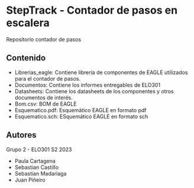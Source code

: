 # StepTrack - Contador de pasos en escalera
Repositorio contador de pasos 
## Contenido
- Librerias_eagle: Contiene librería de componentes de EAGLE utilizados para el contador de pasos.
- Documentos: Contiene los informes entregables de ELO301
- Datasheets: Contiene los datasheets de los componentes y otros documentos de interés.
- Bom.csv: BOM de EAGLE
- Esquematico.pdf: Esquemático EAGLE en formato pdf
- Esquematico.sch: ESquemático EAGLE en formato sch

## Autores
Grupo 2 - ELO301 S2 2023
- Paula Cartagena
- Sebastian Castillo
- Sebastian Madariaga
- Juan Piñeiro
